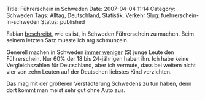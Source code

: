 Title: Führerschein in Schweden
Date: 2007-04-04 11:14
Category: Schweden
Tags: Alltag, Deutschland, Statistik, Verkehr
Slug: fuehrerschein-in-schweden
Status: published

Fabian [beschreibt](http://hansbaer.p1atin.de/?p=257), wie es ist, in
Schweden Führerschein zu machen. Beim seinem letzten Satz musste ich arg
schmunzeln.

Generell machen in Schweden [immer
weniger](http://www.sr.se/Ekot/artikel.asp?artikel=1183900) (S) junge
Leute den Führerschein. Nur 60% der 18 bis 24-jährigen haben ihn. Ich
habe keine Vergleichszahlen für Deutschland, aber ich vermute, dass bei
weitem nicht vier von zehn Leuten auf der Deutschen liebstes Kind
verzichten.

Das mag mit der größeren Verstädterung Schwedens zu tun haben, denn dort
kommt man meist sehr gut ohne Auto aus.

